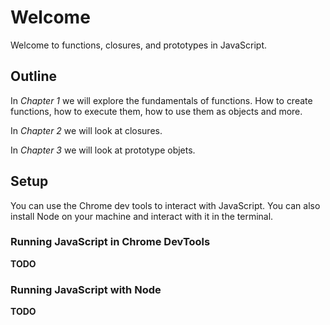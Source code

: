 # Welcome

Welcome to functions, closures, and prototypes in JavaScript.

## Outline

In *Chapter 1* we will explore the fundamentals of functions. How to create functions, how to execute them, how to use them as objects and more.

In *Chapter 2* we will look at closures.

In *Chapter 3* we will look at prototype objets.

## Setup

You can use the Chrome dev tools to interact with JavaScript. You can also install Node on your machine and interact with it in the terminal.

### Running JavaScript in Chrome DevTools

**TODO**

### Running JavaScript with Node

**TODO**

